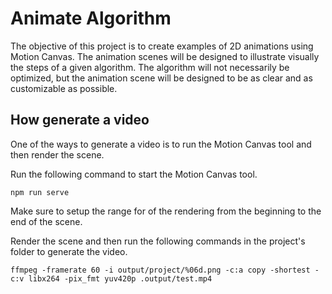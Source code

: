 # Animate Algorithm

The objective of this project is to create examples of 2D animations using Motion Canvas. The animation scenes will be designed to illustrate visually the steps of a given algorithm. The algorithm will not necessarily be optimized, but the animation scene will be designed to be as clear and as customizable as possible.

## How generate a video
One of the ways to generate a video is to run the Motion Canvas tool and then render the scene.

Run the following command to start the Motion Canvas tool.

```shellscript
npm run serve
``` 

Make sure to setup the range for of the rendering from the beginning to the end of the scene.

Render the scene and then run the following commands in the project's folder to generate the video.

```shellscript
ffmpeg -framerate 60 -i output/project/%06d.png -c:a copy -shortest -c:v libx264 -pix_fmt yuv420p .output/test.mp4
```